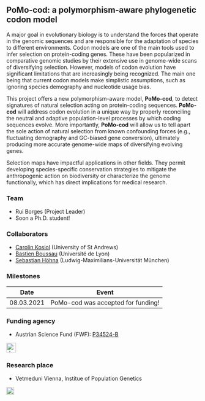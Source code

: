 ## PoMo-cod: a polymorphism-aware phylogenetic codon model

A major goal in evolutionary biology is to understand the forces that operate in the genomic sequences and are responsible for the adaptation of species to different environments. Codon models are one of the main tools used to infer selection on protein-coding genes. These have been popularized in comparative genomic studies by their extensive use in genome-wide scans of diversifying selection. However, models of codon evolution have significant limitations that are increasingly being recognized. The main one being that current codon models make simplistic assumptions, such as ignoring species demography and nucleotide usage bias. 

This project offers a new polymorphism-aware model, **PoMo-cod**, to detect signatures of natural selection acting on protein-coding sequences. **PoMo-cod** will address codon evolution in a unique way by properly reconciling the neutral and adaptive population-level processes by which coding sequences evolve. More importantly, **PoMo-cod** will allow us to tell apart the sole action of natural selection from known confounding forces (e.g., fluctuating demography and GC-biased gene conversion), ultimately producing more accurate genome-wide maps of diversifying evolving genes. 

Selection maps have impactful applications in other fields. They permit developing species-specific conservation strategies to mitigate the anthropogenic action on biodiversity or characterize the genome functionally, which has direct implications for medical research.




### Team

* Rui Borges (Project Leader)
* Soon a Ph.D. student!

### Collaborators

* [Carolin Kosiol](https://risweb.st-andrews.ac.uk/portal/en/persons/carolin-kosiol(c9f40ab1-9f6d-4739-b827-f572db24bbd5).html) (University of St Andrews)
* [Bastien Boussau](https://lbbe.univ-lyon1.fr/-Boussau-Bastien-.html?lang=fr) (Université de Lyon)
* [Sebastian Höhna](https://hoehnalab.github.io//) (Ludwig-Maximilians-Universität München)

### Milestones

| Date  | Event  |
|---|---|
| 08.03.2021   | PoMo-cod was accepted for funding!  |


### Funding agency

* Austrian Science Fund (FWF): [P34524-B](https://pf.fwf.ac.at/en/research-in-practice/project-finder/53000)
<img src="https://m.fwf.ac.at/fileadmin/files/Images/News_Presse/Presse/Logo/fwf-logo-color-transparent-var2.gif" alt="drawing" height="25"/>

### Research place

* Vetmeduni Vienna, Institue of Population Genetics
<img src="https://encrypted-tbn0.gstatic.com/images?q=tbn:ANd9GcTqtEqWVgoHFUFuLA1IAJvk4-msp4ogQmS51dZiL7ik4z8KM5ZsLvSVWayBAB_ktNuCFw&usqp=CAU" alt="drawing" height="20"/>
